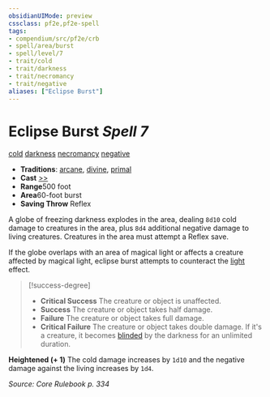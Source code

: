 ```yaml
---
obsidianUIMode: preview
cssclass: pf2e,pf2e-spell
tags:
- compendium/src/pf2e/crb
- spell/area/burst
- spell/level/7
- trait/cold
- trait/darkness
- trait/necromancy
- trait/negative
aliases: ["Eclipse Burst"]
---
```

# Eclipse Burst *Spell 7*   
[cold](/rules/traits/cold.md)  [darkness](/rules/traits/darkness.md)  [necromancy](/rules/traits/necromancy.md)  [negative](/rules/traits/negative.md)  

- **Traditions**: [arcane](/rules/traits/arcane.md), [divine](/rules/traits/divine.md), [primal](/rules/traits/primal.md)
- **Cast** [>>](/rules/core-rulebook/chapter-9-playing-the-game.md#Actions "Two-Action") 
- **Range**500 foot
- **Area**60-foot burst
- **Saving Throw** Reflex

A globe of freezing darkness explodes in the area, dealing `8d10` cold damage to creatures in the area, plus `8d4` additional negative damage to living creatures. Creatures in the area must attempt a Reflex save.

If the globe overlaps with an area of magical light or affects a creature affected by magical light, eclipse burst attempts to counteract the [light](/rules/traits/light.md) effect.

> [!success-degree] 
> - **Critical Success** The creature or object is unaffected.
> - **Success** The creature or object takes half damage.
> - **Failure** The creature or object takes full damage.
> - **Critical Failure** The creature or object takes double damage. If it's a creature, it becomes [blinded](/rules/conditions.md#Blinded) by the darkness for an unlimited duration.

**Heightened (+ 1)** The cold damage increases by `1d10` and the negative damage against the living increases by `1d4`.

*Source: Core Rulebook p. 334*